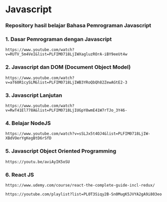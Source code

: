 # Javascript

### Repository hasil belajar Bahasa Pemrograman Javascript

### 1. Dasar Pemrograman dengan Javascript

```
https://www.youtube.com/watch?v=RUTV_5m4VeI&list=PLFIM0718LjIWXagluzROrA-iBY9eeUt4w
```

### 2. Javascript dan DOM (Document Object Model)

```
https://www.youtube.com/watch?v=aT60R1cySLM&list=PLFIM0718LjIWB3YRoQbQh82ZewAGtE2-3
```

### 3. Javascript Lanjutan

```
https://www.youtube.com/watch?v=RwT41El778A&list=PLFIM0718LjIUGpY8wmE41W7rTJo_3Y46-
```

### 4. Belajar NodeJS

```
https://www.youtube.com/watch?v=sSLJx5t4OJ4&list=PLFIM0718LjIW-XBdVOerYgKegBtD6rSfD
```

### 5. Javascript Object Oriented Programming

```
https://youtu.be/aviAyIK5oSU
```
### 6. React JS

```
https://www.udemy.com/course/react-the-complete-guide-incl-redux/
```
```
https://youtube.com/playlist?list=PL0T3Siqy2B-Sn0MugK5JVYA2gA9i803eo
```